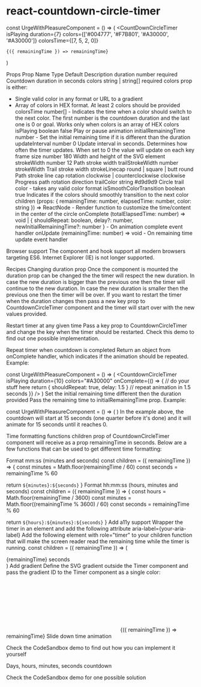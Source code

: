 # react-countdown-circle-timer

const UrgeWithPleasureComponent = () => (
  <CountDownCircleTimer
    isPlaying
    duration={7}
    colors={['#004777', '#F7B801', '#A30000', '#A30000']}
    colorsTime={[7, 5, 2, 0]}
  >
    {({ remainingTime }) => remainingTime}
  </CountdownCircleTimer>
)

Props
Prop Name	Type	Default	Description
duration	number	required	Countdown duration in seconds
colors	string | string[]	required	colors prop is either:
- Single valid color in any format or URL to a gradient
- Array of colors in HEX format. At least 2 colors should be provided
colorsTime	number[]	-	Indicates the time when a color should switch to the next color. The first number is the countdown duration and the last one is 0 or goal. Works only when colors is an array of HEX colors
isPlaying	boolean	false	Play or pause animation
initialRemainingTime	number	-	Set the initial remaining time if it is different than the duration
updateInterval	number	0	Update interval in seconds. Determines how often the timer updates. When set to 0 the value will update on each key frame
size	number	180	Width and height of the SVG element
strokeWidth	number	12	Path stroke width
trailStrokeWidth	number	strokeWidth	Trail stroke width
strokeLinecap	round | square | butt	round	Path stroke line cap
rotation	clockwise | counterclockwise	clockwise	Progress path rotation direction
trailColor	string	#d9d9d9	Circle trail color - takes any valid color format
isSmoothColorTransition	boolean	true	Indicates if the colors should smoothly transition to the next color
children	(props: { remainingTime: number, elapsedTime: number, color: string }) => ReactNode	-	Render function to customize the time/content in the center of the circle
onComplete	(totalElapsedTime: number) => void | { shouldRepeat: boolean, delay?: number, newInitialRemainingTime?: number }	-	On animation complete event handler
onUpdate	(remainingTime: number) => void	-	On remaining time update event handler


Browser support
The component and hook support all modern browsers targeting ES6. Internet Explorer (IE) is not longer supported.

Recipes
Changing duration prop
Once the component is mounted the duration prop can be changed the the timer will respect the new duration. In case the new duration is bigger than the previous one then the timer will continue to the new duration. In case the new duration is smaller then the previous one then the timer will be over. If you want to restart the timer when the duration changes then pass a new key prop to CountdownCircleTimer component and the timer will start over with the new values provided.

Restart timer at any given time
Pass a key prop to CountdownCircleTimer and change the key when the timer should be restarted. Check this demo to find out one possible implementation.

Repeat timer when countdown is completed
Return an object from onComplete handler, which indicates if the animation should be repeated. Example:

const UrgeWithPleasureComponent = () => (
  <CountdownCircleTimer
    isPlaying
    duration={10}
    colors="#A30000"
    onComplete={() => {
      // do your stuff here
      return { shouldRepeat: true, delay: 1.5 } // repeat animation in 1.5 seconds
    }}
  />
)
Set the initial remaining time different then the duration provided
Pass the remaining time to initialRemainingTime prop. Example:

const UrgeWithPleasureComponent = () => (
  <CountdownCircleTimer
    isPlaying
    duration={60}
    initialRemainingTime={15}
    colors="#A30000"
  />
)
In the example above, the countdown will start at 15 seconds (one quarter before it's done) and it will animate for 15 seconds until it reaches 0.

Time formatting functions
children prop of CountdownCircleTimer component will receive as a prop remainingTime in seconds. Below are a few functions that can be used to get different time formatting:

Format mm:ss (minutes and seconds)
const children = ({ remainingTime }) => {
  const minutes = Math.floor(remainingTime / 60)
  const seconds = remainingTime % 60

  return `${minutes}:${seconds}`
}
Format hh:mm:ss (hours, minutes and seconds)
const children = ({ remainingTime }) => {
  const hours = Math.floor(remainingTime / 3600)
  const minutes = Math.floor((remainingTime % 3600) / 60)
  const seconds = remainingTime % 60

  return `${hours}:${minutes}:${seconds}`
}
Add a11y support
Wrapper the timer in an element and add the following attribute aria-label={your-aria-label}
Add the following element with role="timer" to your children function that will make the screen reader read the remaining time while the timer is running.
const children = ({ remainingTime }) => (
  <div role="timer" aria-live="assertive">
    {remainingTime} seconds
  </div>
)
Add gradient
Define the SVG gradient outside the Timer component and pass the gradient ID to the Timer component as a single color:

<svg>
  <defs>
    <linearGradient id="your-unique-id" x1="1" y1="0" x2="0" y2="0">
      <stop offset="5%" stopColor="gold" />
      <stop offset="95%" stopColor="red" />
    </linearGradient>
  </defs>
</svg>
<CountdownCircleTimer colors="url(#your-unique-id)">
  {({ remainingTime }) => remainingTime}
</CountdownCircleTimer>
Slide down time animation


Check the CodeSandbox demo to find out how you can implement it yourself

Days, hours, minutes, seconds countdown


Check the CodeSandbox demo for one possible solution
